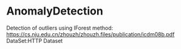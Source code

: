 # AnomalyDetection
Detection of outliers using IForest method: https://cs.nju.edu.cn/zhouzh/zhouzh.files/publication/icdm08b.pdf
DataSet:HTTP Dataset
